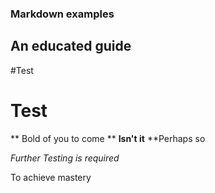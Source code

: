 ### Markdown examples

## An educated guide

#Test
# Test

** Bold of you to come **
**Isn't it**
**Perhaps so

*Further Testing is required*

To achieve mastery
